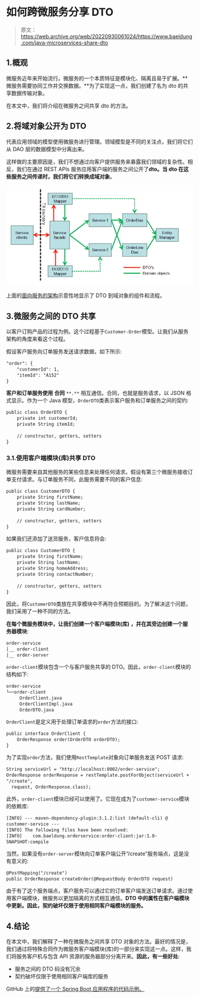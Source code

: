 # 如何跨微服务分享 DTO

> 原文：<https://web.archive.org/web/20220930061024/https://www.baeldung.com/java-microservices-share-dto>

## 1.概观

微服务近年来开始流行。微服务的一个本质特征是模块化、隔离且易于扩展。**微服务需要协同工作并交换数据。**为了实现这一点，我们创建了名为 dto 的共享数据传输对象。

在本文中，我们将介绍在微服务之间共享 dto 的方法。

## 2.将域对象公开为 DTO

代表应用领域的模型使用微服务进行管理。领域模型是不同的关注点，我们将它们从 DAO 层的数据模型中分离出来。

这样做的主要原因是，我们不想通过向客户提供服务来暴露我们领域的复杂性。相反，我们在通过 REST APIs 服务应用客户端的服务之间公开了**dto。当 dto 在这些服务之间传递时，我们将它们转换成域对象**。

[![](img/858e542cd44a1e616af5416784e5e9fb.png)](/web/20220526054207/https://www.baeldung.com/wp-content/uploads/2020/06/application_architecture_with_dtos_and_service_facade_original-1.png)

上面的[面向服务的架构](https://web.archive.org/web/20220526054207/https://xebia.com/blog/jpa-implementation-patterns-service-facades-and-data-transfers-objects/)示意性地显示了 DTO 到域对象的组件和流程。

## 3.微服务之间的 DTO 共享

以客户订购产品的过程为例。这个过程基于`Customer-Order`模型。让我们从服务架构的角度来看这个过程。

假设客户服务向订单服务发送请求数据，如下所示:

```
"order": {
    "customerId": 1,
    "itemId": "A152"
}
```

**客户和订单服务使用** **合同** `**.**` 相互通信。合同，也就是服务请求，以 JSON 格式显示。作为一个 Java 模型，`OrderDTO`类表示客户服务和订单服务之间的契约:

```
public class OrderDTO {
    private int customerId;
    private String itemId;

    // constructor, getters, setters
}
```

### 3.1.使用客户端模块(库)共享 DTO

微服务需要来自其他服务的某些信息来处理任何请求。假设有第三个微服务接收订单支付请求。与订单服务不同，此服务需要不同的客户信息:

```
public class CustomerDTO {
    private String firstName;
    private String lastName;
    private String cardNumber;

    // constructor, getters, setters
}
```

如果我们还添加了送货服务，客户信息将会:

```
public class CustomerDTO {
    private String firstName;
    private String lastName;
    private String homeAddress;
    private String contactNumber;

    // constructor, getters, setters
}
```

因此，将`CustomerDTO`类放在共享模块中不再符合预期目的。为了解决这个问题，我们采用了一种不同的方法。

**在每个微服务模块中，让我们创建一个客户端模块(库)** **，并在其旁边创建一个服务器模块**:

```
order-service
|__ order-client
|__ order-server
```

`order-client`模块包含一个与客户服务共享的 DTO。因此，`order-client`模块的结构如下:

```
order-service
└──order-client
     OrderClient.java
     OrderClientImpl.java
     OrderDTO.java 
```

`OrderClient`是定义用于处理订单请求的`order`方法的接口:

```
public interface OrderClient {
    OrderResponse order(OrderDTO orderDTO);
}
```

为了实现`order`方法，我们使用`RestTemplate`对象向订单服务发送 POST 请求:

```
String serviceUrl = "http://localhost:8002/order-service";
OrderResponse orderResponse = restTemplate.postForObject(serviceUrl + "/create", 
  request, OrderResponse.class);
```

此外，`order-client`模块已经可以使用了。它现在成为了`customer-service`模块的依赖库:

```
[INFO] --- maven-dependency-plugin:3.1.2:list (default-cli) @ customer-service ---
[INFO] The following files have been resolved:
[INFO]    com.baeldung.orderservice:order-client:jar:1.0-SNAPSHOT:compile
```

当然，如果没有`order-server`模块向订单客户端公开“/create”服务端点，这是没有意义的:

```
@PostMapping("/create")
public OrderResponse createOrder(@RequestBody OrderDTO request)
```

由于有了这个服务端点，客户服务可以通过它的订单客户端发送订单请求。通过使用客户端模块，微服务以更加隔离的方式相互通信。**DTO 中的属性在客户端模块中更新。因此，契约破坏仅限于使用相同客户端模块的服务。**

## 4.结论

在本文中，我们解释了一种在微服务之间共享 DTO 对象的方法。最好的情况是，我们通过将特殊合同作为微服务客户端模块(库)的一部分来实现这一点。这样，我们将服务客户机与包含 API 资源的服务器部分分离开来。**因此，有一些好处**:

*   服务之间的 DTO 码没有冗余
*   契约破坏仅限于使用相同客户端库的服务

GitHub 上的[提供了一个 Spring Boot 应用程序的代码示例。](https://web.archive.org/web/20220526054207/https://github.com/eugenp/tutorials/tree/master/spring-cloud/spring-cloud-bootstrap)
